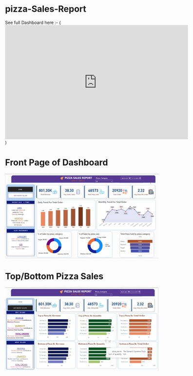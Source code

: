 # pizza-Sales-Report
See full Dashboard here :- (<iframe title="Pizza Sales" width="600" height="373.5" src="https://app.powerbi.com/view?r=eyJrIjoiMzViMDQwNzQtZjVkNS00OGJmLTkyNjMtY2M5YTg2YjE2NTM2IiwidCI6ImUxNGU3M2ViLTUyNTEtNDM4OC04ZDY3LThmOWYyZTJkNWE0NiIsImMiOjEwfQ%3D%3D" frameborder="0" allowFullScreen="true"></iframe>)

# Front Page of Dashboard

![front Page of Protifilo Dashboard](Front-page-of-Dashboard.png)


# Top/Bottom Pizza Sales
![Top-Bottom-pizza-sales](Top-Bottom-pizza-sales.png)
